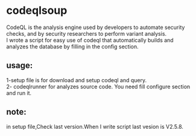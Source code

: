 # codeqlsoup
CodeQL is the analysis engine used by developers to automate security checks, and by security researchers to perform variant analysis. \
I wrote a script for easy use of codeql that automatically builds and analyzes the database by filling in the config section.  

## usage:
1-setup file is for download and setup codeql and query. \
2- codeqlrunner for analyzes source code. You need fill configure section and run it.

## note:
in setup file,Check last version.When I write script last vesion is V2.5.8.
